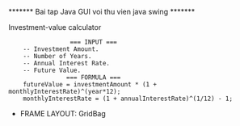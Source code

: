 ******* Bai tap Java GUI voi thu vien java swing *******

Investment-value calculator

					 === INPUT ===
		-- Investment Amount.
		-- Number of Years.
		-- Annual Interest Rate.
		-- Future Value.
					=== FORMULA ===
		futureValue = investmentAmount * (1 + monthlyInterestRate)^(year*12);
		monthlyInterestRate = (1 + annualInterestRate)^(1/12) - 1;

- FRAME LAYOUT: GridBag

